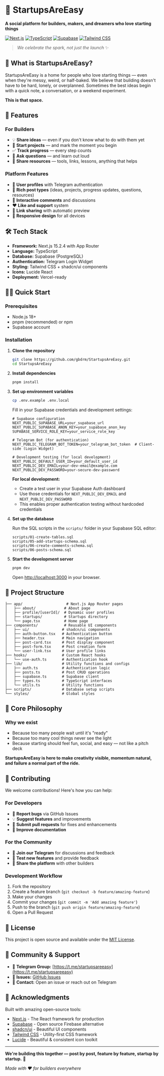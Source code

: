 # 🧠 StartupsAreEasy

**A social platform for builders, makers, and dreamers who love starting things**

[![Next.js](https://img.shields.io/badge/Next.js-15.2.4-black)](https://nextjs.org/)
[![TypeScript](https://img.shields.io/badge/TypeScript-5.0-blue)](https://www.typescriptlang.org/)
[![Supabase](https://img.shields.io/badge/Supabase-green)](https://supabase.com/)
[![Tailwind CSS](https://img.shields.io/badge/Tailwind-CSS-38B2AC)](https://tailwindcss.com/)

> *We celebrate the spark, not just the launch* ✨

## 🌟 What is StartupsAreEasy?

StartupsAreEasy is a home for people who love starting things — even when they're messy, weird, or half-baked. We believe that building doesn't have to be hard, lonely, or overplanned. Sometimes the best ideas begin with a quick note, a conversation, or a weekend experiment.

**This is that space.**

## 🚀 Features

### For Builders
- 💡 **Share ideas** — even if you don't know what to do with them yet
- 🚀 **Start projects** — and mark the moment you begin  
- ✅ **Track progress** — every step counts
- 🙋 **Ask questions** — and learn out loud
- 📢 **Share resources** — tools, links, lessons, anything that helps

### Platform Features
- 👤 **User profiles** with Telegram authentication
- 📝 **Rich post types** (ideas, projects, progress updates, questions, resources)
- 💬 **Interactive comments** and discussions
- ❤️ **Like and support** system
- 🔗 **Link sharing** with automatic preview
- 📱 **Responsive design** for all devices

## 🛠️ Tech Stack

- **Framework:** Next.js 15.2.4 with App Router
- **Language:** TypeScript
- **Database:** Supabase (PostgreSQL)
- **Authentication:** Telegram Login Widget
- **Styling:** Tailwind CSS + shadcn/ui components
- **Icons:** Lucide React
- **Deployment:** Vercel-ready

## 🏃‍♂️ Quick Start

### Prerequisites
- Node.js 18+ 
- pnpm (recommended) or npm
- Supabase account

### Installation

1. **Clone the repository**
   ```bash
   git clone https://github.com/gbdrm/StartupsAreEasy.git
   cd StartupsAreEasy
   ```

2. **Install dependencies**
   ```bash
   pnpm install
   ```

3. **Set up environment variables**
   ```bash
   cp .env.example .env.local
   ```
   
   Fill in your Supabase credentials and development settings:
   ```env
   # Supabase configuration
   NEXT_PUBLIC_SUPABASE_URL=your_supabase_url
   NEXT_PUBLIC_SUPABASE_ANON_KEY=your_supabase_anon_key
   SUPABASE_SERVICE_ROLE_KEY=your_service_role_key
   
   # Telegram Bot (for authentication)
   NEXT_PUBLIC_TELEGRAM_BOT_TOKEN=your_telegram_bot_token  # Client-side (Login Widget)
   
   # Development testing (for local development)
   NEXT_PUBLIC_DEFAULT_USER_ID=your_default_user_id
   NEXT_PUBLIC_DEV_EMAIL=your-dev-email@example.com
   NEXT_PUBLIC_DEV_PASSWORD=your-secure-dev-password
   ```
   
   **For local development:**
   - Create a test user in your Supabase Auth dashboard
   - Use those credentials for `NEXT_PUBLIC_DEV_EMAIL` and `NEXT_PUBLIC_DEV_PASSWORD`
   - This enables proper authentication testing without hardcoded credentials

4. **Set up the database**
   
   Run the SQL scripts in the `scripts/` folder in your Supabase SQL editor:
   ```
   scripts/01-create-tables.sql
   scripts/05-add-startups-schema.sql
   scripts/06-create-comments-schema.sql
   scripts/06-posts-schema.sql
   ```

5. **Start the development server**
   ```bash
   pnpm dev
   ```

   Open [http://localhost:3000](http://localhost:3000) in your browser.

## 📁 Project Structure

```
├── app/                    # Next.js App Router pages
│   ├── about/             # About page
│   ├── profile/[userId]/  # Dynamic user profiles
│   ├── startups/          # Startups directory
│   └── page.tsx           # Home page
├── components/            # Reusable UI components
│   ├── ui/               # shadcn/ui components
│   ├── auth-button.tsx   # Authentication button
│   ├── header.tsx        # Main navigation
│   ├── post-card.tsx     # Post display component
│   ├── post-form.tsx     # Post creation form
│   └── user-link.tsx     # User profile links
├── hooks/                # Custom React hooks
│   └── use-auth.ts       # Authentication hook
├── lib/                  # Utility functions and configs
│   ├── auth.ts           # Authentication logic
│   ├── posts.ts          # Post CRUD operations
│   ├── supabase.ts       # Supabase client
│   ├── types.ts          # TypeScript interfaces
│   └── utils.ts          # Utility functions
├── scripts/              # Database setup scripts
└── styles/               # Global styles
```

## 🎯 Core Philosophy

### Why we exist
- Because too many people wait until it's "ready"
- Because too many cool things never see the light
- Because starting should feel fun, social, and easy — not like a pitch deck

**StartupsAreEasy is here to make creativity visible, momentum natural, and failure a normal part of the ride.**

## 🤝 Contributing

We welcome contributions! Here's how you can help:

### For Developers
- 🐛 **Report bugs** via GitHub Issues
- 💡 **Suggest features** and improvements
- 🔧 **Submit pull requests** for fixes and enhancements
- 📖 **Improve documentation**

### For the Community
- 💬 **Join our Telegram** for discussions and feedback
- 🧪 **Test new features** and provide feedback
- 📢 **Share the platform** with other builders

### Development Workflow
1. Fork the repository
2. Create a feature branch (`git checkout -b feature/amazing-feature`)
3. Make your changes
4. Commit your changes (`git commit -m 'Add amazing feature'`)
5. Push to the branch (`git push origin feature/amazing-feature`)
6. Open a Pull Request

## 📄 License

This project is open source and available under the [MIT License](LICENSE).

## 💬 Community & Support

- 💬 **Telegram Group:** [https://t.me/startupsareeasy](https://t.me/startupsareeasy)
- 🐛 **Issues:** [GitHub Issues](https://github.com/gbdrm/StartupsAreEasy/issues)
- 📧 **Contact:** Open an issue or reach out on Telegram

## 🙏 Acknowledgments

Built with amazing open-source tools:
- [Next.js](https://nextjs.org/) - The React framework for production
- [Supabase](https://supabase.com/) - Open source Firebase alternative
- [shadcn/ui](https://ui.shadcn.com/) - Beautiful UI components
- [Tailwind CSS](https://tailwindcss.com/) - Utility-first CSS framework
- [Lucide](https://lucide.dev/) - Beautiful & consistent icon toolkit

---

**We're building this together — post by post, feature by feature, startup by startup.** 🚀

*Made with ❤️ for builders everywhere*
